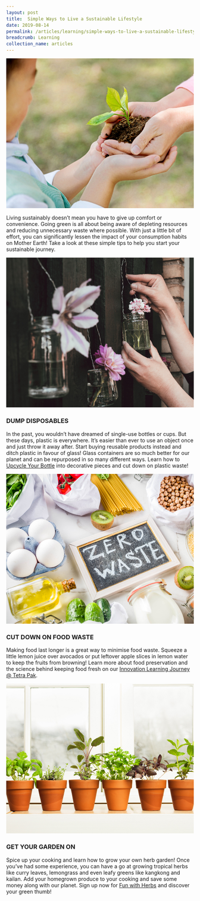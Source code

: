 ```yaml
---
layout: post
title:  Simple Ways to Live a Sustainable Lifestyle
date: 2019-08-14
permalink: /articles/learning/simple-ways-to-live-a-sustainable-lifestyle
breadcrumb: Learning
collection_name: articles
---
```

![Simple Ways to Live a Sustainable Lifestyle](/images/content-articles/learning/sustainable-lifestyle-img1.jpg)

Living sustainably doesn’t mean you have to give up comfort or convenience. Going green is all about being aware of depleting resources and reducing unnecessary waste where possible. With just a little bit of effort, you can significantly lessen the impact of your consumption habits on Mother Earth! Take a look at these simple tips to help you start your sustainable journey.

![Simple Ways to Live a Sustainable Lifestyle](/images/content-articles/learning/sustainable-lifestyle-img2.jpg)

### DUMP DISPOSABLES
In the past, you wouldn’t have dreamed of single-use bottles or cups. But these days, plastic is everywhere. It’s easier than ever to use an object once and just throw it away after. Start buying reusable products instead and ditch plastic in favour of glass! Glass containers are so much better for our planet and can be repurposed in so many different ways. Learn how to [Upcycle Your Bottle](../../course-directory/lifestyle-and-leisure/#upcycle-your-bottle) into decorative pieces and cut down on plastic waste!

![Simple Ways to Live a Sustainable Lifestyle](/images/content-articles/learning/sustainable-lifestyle-img3.jpg)

### CUT DOWN ON FOOD WASTE
Making food last longer is a great way to minimise food waste. Squeeze a little lemon juice over avocados or put leftover apple slices in lemon water to keep the fruits from browning! Learn more about food preservation and the science behind keeping food fresh on our [Innovation Learning Journey @ Tetra Pak](../../course-directory/lifelong-learning/#innovation-learning-journey-tetra-pak).

![Simple Ways to Live a Sustainable Lifestyle](/images/content-articles/learning/sustainable-lifestyle-img4.jpg)

### GET YOUR GARDEN ON
Spice up your cooking and learn how to grow your own herb garden! Once you’ve had some experience, you can have a go at growing tropical herbs like curry leaves, lemongrass and even leafy greens like kangkong and kailan. Add your homegrown produce to your cooking and save some money along with our planet. Sign up now for [Fun with Herbs](../../course-directory/lifestyle-and-leisure/#fun-with-herbs) and discover your green thumb!

